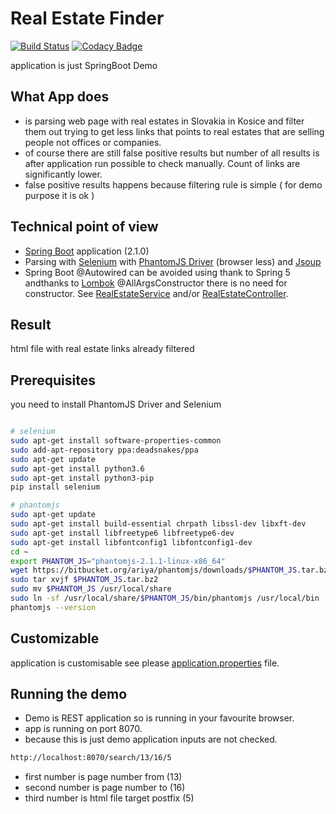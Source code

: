 # Real Estate Finder #

[![Build Status](https://travis-ci.org/peterszatmary/real-estate-finder.svg?branch=master)](https://travis-ci.org/peterszatmary/real-estate-finder)
[![Codacy Badge](https://api.codacy.com/project/badge/Grade/60554b5eec9b49e1a478903691161a71)](https://www.codacy.com/app/peterszatmary/real-estate-finder?utm_source=github.com&amp;utm_medium=referral&amp;utm_content=peterszatmary/real-estate-finder&amp;utm_campaign=Badge_Grade)

application is just SpringBoot Demo

## What App does ##

-   is parsing web page with real estates in Slovakia in Kosice and filter them out trying to get less links that points to real estates that are selling people not offices or companies.
-   of course there are still false positive results but number of all results is after application run possible to check manually. Count of links are significantly lower.
-   false positive results happens because filtering rule is simple ( for demo purpose it is ok )

## Technical point of view ##

-   [Spring Boot](http://spring.io/projects/spring-boot) application (2.1.0)
-   Parsing with [Selenium](https://www.seleniumhq.org) with [PhantomJS Driver](http://phantomjs.org) (browser less) and [Jsoup](https://jsoup.org)
-   Spring Boot @Autowired can be avoided using thank to Spring 5 andthanks to  [Lombok](https://projectlombok.org) @AllArgsConstructor there is no need for constructor. See [RealEstateService](https://github.com/peterszatmary/real-estate-finder/blob/master/src/main/java/com/reality/finder/realityfinder/RealEstateService.java) and/or [RealEstateController](https://github.com/peterszatmary/real-estate-finder/blob/master/src/main/java/com/reality/finder/realityfinder/RealEstateController.java).

## Result ##

html file with real estate links already filtered

## Prerequisites ##

you need to install PhantomJS Driver and Selenium

```bash

# selenium
sudo apt-get install software-properties-common
sudo add-apt-repository ppa:deadsnakes/ppa
sudo apt-get update
sudo apt-get install python3.6
sudo apt-get install python3-pip
pip install selenium

# phantomjs
sudo apt-get update
sudo apt-get install build-essential chrpath libssl-dev libxft-dev
sudo apt-get install libfreetype6 libfreetype6-dev
sudo apt-get install libfontconfig1 libfontconfig1-dev
cd ~
export PHANTOM_JS="phantomjs-2.1.1-linux-x86_64"
wget https://bitbucket.org/ariya/phantomjs/downloads/$PHANTOM_JS.tar.bz2
sudo tar xvjf $PHANTOM_JS.tar.bz2
sudo mv $PHANTOM_JS /usr/local/share
sudo ln -sf /usr/local/share/$PHANTOM_JS/bin/phantomjs /usr/local/bin
phantomjs --version

```

## Customizable ##

application is customisable see please [application.properties](https://github.com/peterszatmary/real-estate-finder/blob/master/src/main/resources/application.properties) file.

## Running the demo ##

-   Demo is REST application so is running in your favourite browser.
-   app is running on port 8070.
-   because this is just demo application inputs are not checked.

```bash
http://localhost:8070/search/13/16/5
```

-   first number is page number from (13)
-   second number is page number to (16)
-   third number is html file target postfix (5)